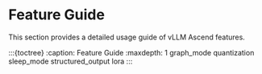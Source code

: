 # Feature Guide

This section provides a detailed usage guide of vLLM Ascend features.

:::{toctree}
:caption: Feature Guide
:maxdepth: 1
graph_mode
quantization
sleep_mode
structured_output
lora
:::
